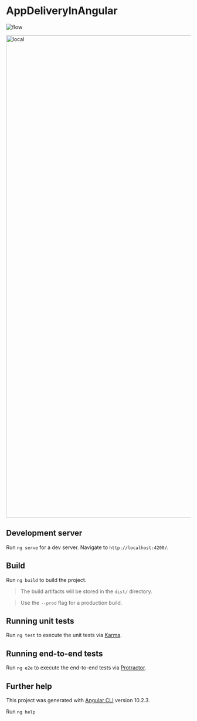 # AppDeliveryInAngular

![flow](https://user-images.githubusercontent.com/4133600/111890560-3ffe6300-89c9-11eb-8aa6-1571242982f2.gif)

<img width="1316" alt="local" src="https://user-images.githubusercontent.com/4133600/111890662-64a70a80-89ca-11eb-9d93-77cadc5689d0.png">

## Development server

Run `ng serve` for a dev server. Navigate to `http://localhost:4200/`.

## Build

Run `ng build` to build the project.

> The build artifacts will be stored in the `dist/` directory.

> Use the `--prod` flag for a production build.

## Running unit tests

Run `ng test` to execute the unit tests via [Karma](https://karma-runner.github.io).

## Running end-to-end tests

Run `ng e2e` to execute the end-to-end tests via [Protractor](http://www.protractortest.org/).

## Further help

This project was generated with [Angular CLI](https://github.com/angular/angular-cli) version 10.2.3.

Run `ng help`


